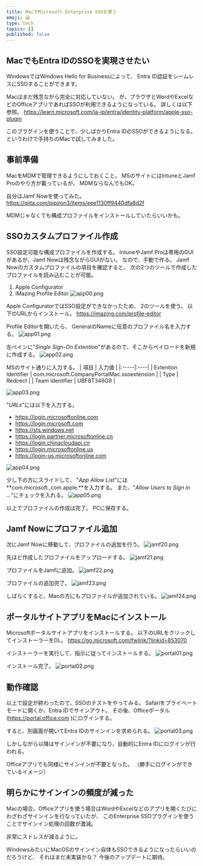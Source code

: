 ```yaml
---
title: MacでMicrosoft Enterprise SSOを使う
emoji: 😀
type: tech
topics: []
published: false
---
```

## MacでもEntra IDのSSOを実現させたい
WindowsではWindows Hello for Businessによって、
Entra ID認証をシームレスにSSOすることができます。

Macはまだ残念ながら完全に対応していない。
が、ブラウザとWordやExcelなどのOfficeアプリであればSSOが利用できるようになっている。
詳しくは以下参照。
https://learn.microsoft.com/ja-jp/entra/identity-platform/apple-sso-plugin

このプラグインを使うことで、少しばかりEntra IDのSSOができるようになる。
というわけで手持ちのMacで試してみました。

## 事前準備
MacをMDMで管理できるようにしておくこと。
MSのサイトにはIntuneとJamf Proのやり方が載っているが、
MDMならなんでもOK。

自分はJamf Nowを使ってみた。
https://qiita.com/pipiron3/items/eee1130ff9440dfa8d2f

MDMじゃなくても構成プロファイルをインストールしていたらいいかも。

## SSOカスタムプロファイル作成
SSO設定可能な構成プロファイルを作成する。
IntuneやJamf Proは専用のGUIがあるが、Jamf Nowは残念ながらGUIがない。
なので、手動で作る。
Jamf Nowのカスタムプロファイルの項目を確認すると、
次の2つのツールで作成したプロファイルを読み込むことが可能。
1. Apple Configurator
2. iMazing Profile Editor
![app00.png](https://qiita-image-store.s3.ap-northeast-1.amazonaws.com/0/329638/30268016-c7a0-35f8-d644-87902572fb7a.png)

Apple ConfiguratorではSSO設定ができなかったため、
2のツールを使う。
以下のURLからインストール。
https://imazing.com/profile-editor

Profile Editorを開いたら、
GeneralのNameに任意のプロファイル名を入力する。
![app01.png](https://qiita-image-store.s3.ap-northeast-1.amazonaws.com/0/329638/6e3f31d7-4729-393a-983e-03cb5364b580.png)

左ペインに"*Single Sign-On Extention*"があるので、そこからペイロードを新規に作成する。
![app02.png](https://qiita-image-store.s3.ap-northeast-1.amazonaws.com/0/329638/fa636182-dd26-ec8a-fd68-403babb2b225.png)

MSのサイト通りに入力する。
| 項目 | 入力値 | 
|:-----|:----|
| Extention Identifier | com.microsoft.CompanyPortalMac.ssoextension |
| Type | Redirect |
| Team Identifier | UBF8T346G9 |

![app03.png](https://qiita-image-store.s3.ap-northeast-1.amazonaws.com/0/329638/349437b3-9e7b-91cb-1771-2a2382791443.png)


"*URLs*"には以下を入力する。
- https://login.microsoftonline.com
- https://login.microsoft.com
- https://sts.windows.net
- https://login.partner.microsoftonline.cn
- https://login.chinacloudapi.cn
- https://login.microsoftonline.us
- https://login-us.microsoftonline.com

![app04.png](https://qiita-image-store.s3.ap-northeast-1.amazonaws.com/0/329638/b428a4ee-da6e-f489-3316-e0e33ea66f49.png)

少し下の方にスライドして、
"*App Allow List*"には**com.microsoft.,com.apple.**を入力する。
また、"*Allow Users to Sign in ...*"にチェックを入れる。
![app05.png](https://qiita-image-store.s3.ap-northeast-1.amazonaws.com/0/329638/1333f48e-4ced-f3ac-acbc-3a49e5d42cdc.png)

以上でプロファイルの作成は完了。
PCに保存する。

## Jamf Nowにプロファイル追加
次にJamf Nowに移動して、プロファイルの追加を行う。
![jamf20.png](https://qiita-image-store.s3.ap-northeast-1.amazonaws.com/0/329638/571b6423-3b7b-1cfe-b247-39ebe0c4a51a.png)

先ほど作成したプロファイルをアップロードする。
![jamf21.png](https://qiita-image-store.s3.ap-northeast-1.amazonaws.com/0/329638/fc686266-1288-107a-e8a0-38282ba554ff.png)

プロファイルをJamfに追加。
![jamf22.png](https://qiita-image-store.s3.ap-northeast-1.amazonaws.com/0/329638/7d09b023-a7d5-000f-4207-3ca69bf4b6c4.png)

プロファイルの追加完了。
![jamf23.png](https://qiita-image-store.s3.ap-northeast-1.amazonaws.com/0/329638/2376715d-65d4-1dfc-7da8-960ee99db2eb.png)

しばらくすると、Macの方にもプロファイルが追加されている。
![jamf24.png](https://qiita-image-store.s3.ap-northeast-1.amazonaws.com/0/329638/46d50933-911d-ecc7-a15d-ddd1e3671aa2.png)

## ポータルサイトアプリをMacにインストール
Microsoftポータルサイトアプリをインストールする。
以下のURLをクリックしてインストーラーをDL。
https://go.microsoft.com/fwlink/?linkid=853070

インストーラーを実行して、指示に従ってインストールする。
![portal01.png](https://qiita-image-store.s3.ap-northeast-1.amazonaws.com/0/329638/29ab50b7-1e9c-8dad-a23f-be894cfa6b9f.png)

インストール完了。
![portal02.png](https://qiita-image-store.s3.ap-northeast-1.amazonaws.com/0/329638/78523f21-b792-4dbe-600f-431b81538bc9.png)

## 動作確認
以上で設定が終わったので、SSOのテストをやってみる。
Safariをプライベートモードに開くか、Entra IDでサインアウト。
その後、Officeポータル(https://portal.office.com )にログインする。

すると、別画面が開いてEntra IDのサインインを求められる。
![portal03.png](https://qiita-image-store.s3.ap-northeast-1.amazonaws.com/0/329638/f3b8e075-5a1b-916b-a8a1-fc3e92a21c97.png)

しかしながら以降はサインインが不要になり、自動的にEntra IDにログインが行われる。

Officeアプリでも同様にサインインが不要となった。
（勝手にログインができているイメージ）

## 明らかにサインインの頻度が減った
Macの場合、Officeアプリを使う場合はWordやExcelなどのアプリを開くたびに
わざわざサインインを行なっていたが、
このEnterprise SSOプラグインを使うことでサインイン処理の回数が激減。

非常にストレスが減るように。

WindowsみたいにMacOSのサインイン自体もSSOできるようになったらいいのだろうけど、
それはまだ未実装かな？
今後のアップデートに期待。